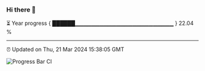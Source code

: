 ### Hi there 👋

⏳ Year progress { ██████▁▁▁▁▁▁▁▁▁▁▁▁▁▁▁▁▁▁▁▁▁▁▁▁ } 22.04 %

---

⏰ Updated on Thu, 21 Mar 2024 15:38:05 GMT

![Progress Bar CI](https://github.com/IshwaranRudhara/GIT-ACTION/workflows/Progress%20Bar%20CI/badge.svg)
